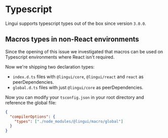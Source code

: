 # Typescript

Lingui supports typescript types out of the box since version `3.0.0`.

## Macros types in non-React environments

Since the opening of this issue we investigated that macros can be used on Typescript environments where React isn't required.

Now we're shipping two declaration types:

- `index.d.ts` files with `@lingui/core`, `@lingui/react` and `react` as peerDependencies.
- `global.d.ts` files with just `@lingui/core` as peerDependencies.

Now you can modify your `tsconfig.json` in your root directory and reference the global file:

```json title="tsconfig.json"
{
  "compilerOptions": {
    "types": ["./node_modules/@lingui/macro/global"]
  }
}
```
